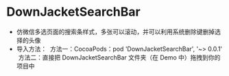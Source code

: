 # DownJacketSearchBar
* 仿微信多选页面的搜索条样式，多张可以滚动，并可以利用系统删除键删掉选择的头像
* 导入方法：
  方法一：CocoaPods：pod 'DownJacketSearchBar', '~> 0.0.1'
  方法二：直接把 DownJacketSearchBar 文件夹（在 Demo 中）拖拽到你的项目中

